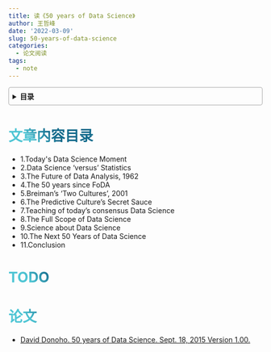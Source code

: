 ```yaml
---
title: 读《50 years of Data Science》
author: 王哲峰
date: '2022-03-09'
slug: 50-years-of-data-science
categories: 
  - 论文阅读
tags:
  - note
---
```


<style>
h1 {
  background-color: #2B90B6;
  background-image: linear-gradient(45deg, #4EC5D4 10%, #146b8c 20%);
  background-size: 100%;
  -webkit-background-clip: text;
  -moz-background-clip: text;
  -webkit-text-fill-color: transparent;
  -moz-text-fill-color: transparent;
}
h2 {
  background-color: #2B90B6;
  background-image: linear-gradient(45deg, #4EC5D4 10%, #146b8c 20%);
  background-size: 100%;
  -webkit-background-clip: text;
  -moz-background-clip: text;
  -webkit-text-fill-color: transparent;
  -moz-text-fill-color: transparent;
}

details {
    border: 1px solid #aaa;
    border-radius: 4px;
    padding: .5em .5em 0;
}

summary {
    font-weight: bold;
    margin: -.5em -.5em 0;
    padding: .5em;
}

details[open] {
    padding: .5em;
}

details[open] summary {
    border-bottom: 1px solid #aaa;
    margin-bottom: .5em;
}
</style>


<details><summary>目录</summary><p>

- [文章内容目录](#文章内容目录)
- [TODO](#todo)
- [论文](#论文)
</p></details><p></p>

# 文章内容目录

- 1.Today's Data Science Moment
- 2.Data Science ‘versus’ Statistics
- 3.The Future of Data Analysis, 1962
- 4.The 50 years since FoDA
- 5.Breiman’s ‘Two Cultures’, 2001
- 6.The Predictive Culture’s Secret Sauce
- 7.Teaching of today’s consensus Data Science
- 8.The Full Scope of Data Science
- 9.Science about Data Science
- 10.The Next 50 Years of Data Science
- 11.Conclusion

# TODO



# 论文

- [David Donoho. 50 years of Data Science. Sept. 18, 2015 Version 1.00.](https://courses.csail.mit.edu/18.337/2015/docs/50YearsDataScience.pdf)